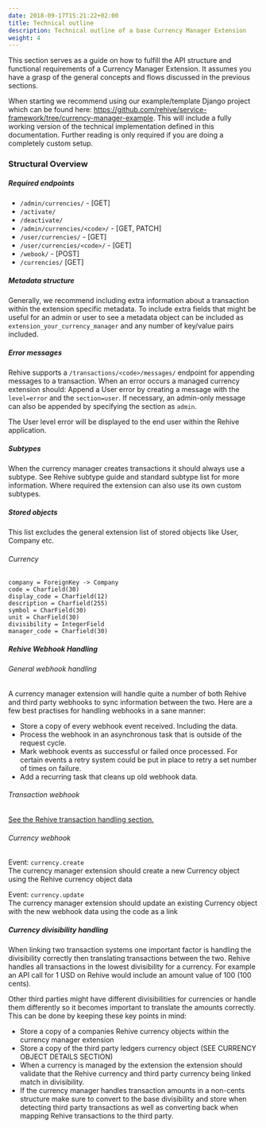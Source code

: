 ```yaml
---
date: 2018-09-17T15:21:22+02:00
title: Technical outline
description: Technical outline of a base Currency Manager Extension
weight: 4
---
```


This section serves as a guide on how to fulfill the API structure and functional requirements of a Currency Manager Extension. It assumes you have a grasp of the general concepts and flows discussed in the previous sections.

When starting we recommend using our example/template Django project which can be found here: https://github.com/rehive/service-framework/tree/currency-manager-example. This will include a fully working version of the technical implementation defined in this documentation. Further reading is only required if you are doing a completely custom setup.

### Structural Overview

##### Required endpoints
- `/admin/currencies/` - [GET]
- `/activate/`
- `/deactivate/`
- `/admin/currencies/<code>/` - [GET, PATCH]
- `/user/currencies/` - [GET]
- `/user/currencies/<code>/` - [GET]
- `/webook/` - [POST]
- `/currencies/` [GET]

##### Metadata structure
Generally, we recommend including extra information about a transaction within the extension specific metadata. To include extra fields that might be useful for an admin or user to see a metadata object can be included as `extension_your_currency_manager` and any number of key/value pairs included.

##### Error messages
Rehive supports a `/transactions/<code>/messages/` endpoint for appending messages to a transaction. When an error occurs a managed currency extension should:
Append a User error by creating a message with the `level=error` and the `section=user`.
If necessary, an admin-only message can also be appended by specifying the section as `admin`.

The User level error will be displayed to the end user within the Rehive application.

##### Subtypes
When the currency manager creates transactions it should always use a subtype. See Rehive subtype guide and standard subtype list for more information. Where required the extension can also use its own custom subtypes.

##### Stored objects
This list excludes the general extension list of stored objects like User, Company etc.

###### Currency
```
company = ForeignKey -> Company
code = Charfield(30)
display_code = Charfield(12)
description = Charfield(255)
symbol = CharField(30)
unit = CharField(30)
divisibility = IntegerField
manager_code = Charfield(30)
```

##### Rehive Webhook Handling

###### General webhook handling
A currency manager extension will handle quite a number of both Rehive and third party webhooks to sync information between the two. Here are a few best practises for handling webhooks in a sane manner:

- Store a copy of every webhook event received. Including the data.
- Process the webhook in an asynchronous task that is outside of the request cycle.
- Mark webhook events as successful or failed once processed. For certain events a retry system could be put in place to retry a set number of times on failure.
- Add a recurring task that cleans up old webhook data.

###### Transaction webhook
[See the Rehive transaction handling section.](/building/currency-manager-extension/transaction_flows/)

###### Currency webhook
Event: `currency.create`  
The currency manager extension should create a new Currency object using the Rehive currency object data

Event: `currency.update`  
The currency manager extension should update an existing Currency object with the new webhook data using the code as a link


##### Currency divisibility handling
When linking two transaction systems one important factor is handling the divisibility correctly then translating transactions between the two. Rehive handles all transactions in the lowest divisibility for a currency. For example an API call for 1 USD on Rehive would include an amount value of 100 (100 cents).

Other third parties might have different divisibilities for currencies or handle them differently so it becomes important to translate the amounts correctly. This can be done by keeping these key points in mind:
- Store a copy of a companies Rehive currency objects within the currency manager extension
- Store a copy of the third party ledgers currency object (SEE CURRENCY OBJECT DETAILS SECTION)
- When a currency is managed by the extension the extension should validate that the Rehive currency and third party currency being linked match in divisibility.
- If the currency manager handles transaction amounts in a non-cents structure make sure to convert to the base divisibility and store when detecting third party transactions as well as converting back when mapping Rehive transactions to the third party.



